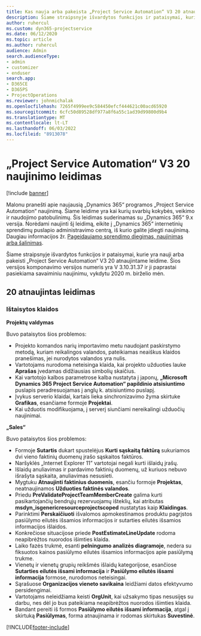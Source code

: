 ```yaml
---
title: Kas nauja arba pakeista „Project Service Automation“ V3 20 atnaujintame leidime
description: Šiame straipsnyje išvardytos funkcijos ir pataisymai, kurie yra pasiekiami „Project Service Automation“ V3 20 atnaujintame leidime
author: ruhercul
ms.custom: dyn365-projectservice
ms.date: 06/12/2020
ms.topic: article
ms.author: ruhercul
audience: Admin
search.audienceType:
- admin
- customizer
- enduser
search.app:
- D365CE
- D365PS
- ProjectOperations
ms.reviewer: johnmichalak
ms.openlocfilehash: 7265f4999ee9c584450efcf444621c00acd65920
ms.sourcegitcommit: 6cfc50d89528df977a8f6a55c1ad39d99800d9b4
ms.translationtype: MT
ms.contentlocale: lt-LT
ms.lasthandoff: 06/03/2022
ms.locfileid: "8913078"
---
```

# <a name="project-service-automation-update-release-20-v3"></a>„Project Service Automation“ V3 20 naujinimo leidimas

[!include [banner](../includes/psa-now-project-operations.md)]

Malonu pranešti apie naujausią „Dynamics 365“ programos „Project Service Automation“ naujinimą. Šiame leidime yra kai kurių svarbių kokybės, veikimo ir naudojimo patobulinimų. Šis leidimas suderinamas su „Dynamics 365“ 9.x versija. Norėdami naujinti šį leidimą, eikite į „Dynamics 365“ internetinių sprendimų puslapio administravimo centrą, iš kurio galite įdiegti naujinimą. Daugiau informacijos žr. [Pageidaujamo sprendimo diegimas, naujinimas arba šalinimas](/power-platform/admin/install-remove-preferred-solution).

Šiame straipsnyje išvardytos funkcijos ir pataisymai, kurie yra nauji arba pakeisti „Project Service Automation“ V3 20 atnaujintame leidime. Šios versijos komponavimo versijos numeris yra V 3.10.31.37 ir ji paprastai pasiekiama savaiminiu naujinimu, vykdytu 2020 m. birželio mėn.

## <a name="update-release-20"></a>20 atnaujintas leidimas

### <a name="bug-fixes"></a>Ištaisytos klaidos

**Projektų valdymas**

Buvo pataisytos šios problemos:

- Projekto komandos narių importavimo metu naudojant paskirstymo metodą, kuriam reikalingos valandos, pateikiamas neaiškus klaidos pranešimas, jei nurodytos valandos yra nulis.
- Vartotojams nurodoma neteisinga klaida, kai projekto užduoties lauke **Aprašas** įvedamas didžiausias simbolių skaičius.
- Kai vartotojo kalbos parametrose kalba nustatyta į japonų, **„Microsoft Dynamics 365 Project Service Automation“ papildinio atsisiuntimo** puslapis peradresuojamas į anglų k. atsisiuntimo puslapį.
- Įvykus serverio klaidai, kartais lieka sinchronizavimo žyma skirtuke **Grafikas**, esančiame formoje **Projektai**.
- Kai užduotis modifikuojama, į serverį siunčiami nereikalingi užduočių naujinimai.

**„Sales“**

Buvo pataisytos šios problemos:

- Formoje **Sutartis** dukart spustelėjus **Kurti sąskaitą faktūrą** sukuriamos dvi vieno faktinių duomenų įrašo sąskaitos faktūros.
- Naršyklės „Internet Explorer 11” vartotojai negali kurti išlaidų įrašų.
- Išlaidų anuliavimas ir pardavimo faktinių duomenų, už kuriuos nebuvo išrašyta sąskaita, anuliavimas nesusieti.
- Mygtuku **Atnaujinti faktinius duomenis**, esančiu formoje **Projektas**, neatnaujinamos **Užduoties faktinės valandos**.
- Priedu **PreValidateProjectTeamMemberCreate** galima kurti pasikartojančių bendrųjų rezervuojamų išteklių, kai atributas **msdyn_isgenericresourceprojectscoped** nustatytas kaip **Klaidingas**.
- Parinktimi **Perskaičiuoti** išvalomos apmokestinamos produktu pagrįstos pasiūlymo eilutės išsamios informacijos ir sutarties eilutės išsamios informacijos išlaidos.
- Konkrečiose situacijose priede **PostEstimateLineUpdate** rodoma neapibrėžtos nuorodos išimties klaida.
- Laiko fazės trukmė, esanti **pelningumo analizės diagramoje**, nedera su fiksuotos kainos pasiūlymo eilutės išsamios informacijos apie pasiūlymą trukme.
- Vienetų ir vienetų grupių reikšmės išlaidų kategorijose, esančiose **Sutarties eilutės išsami informacija** ir **Pasiūlymo eilutės išsami informacija** formose, nurodomos neteisingai.
- Sąrašuose **Organizacijos vieneto savikaina** leidžiami datos efektyvumo persidengimai.
- Vartotojams neleidžiama keisti **OrgUnit**, kai užsakymo tipas nesusijęs su darbu, nes dėl jo bus pateikiama neapibrėžtos nuorodos išimties klaida.
- Bandant pereiti iš formos **Pasiūlymo eilutės išsami informacija**, atgal į skirtuką **Pasiūlymas**, forma atnaujinama ir rodomas skirtukas **Suvestinė**.


[!INCLUDE[footer-include](../includes/footer-banner.md)]

